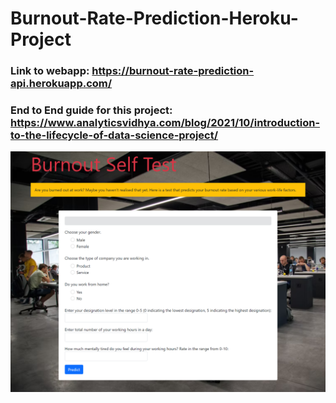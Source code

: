 # Burnout-Rate-Prediction-Heroku-Project
### Link to webapp: https://burnout-rate-prediction-api.herokuapp.com/</h2>
### End to End guide for this project: https://www.analyticsvidhya.com/blog/2021/10/introduction-to-the-lifecycle-of-data-science-project/
![image](https://github.com/YashK07/Burnout-Rate-Prediction-Heroku/blob/main/templates/Heroku%20webapp.png?raw=true)



